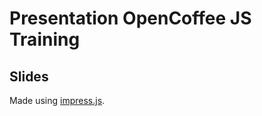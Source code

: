 # Presentation OpenCoffee JS Training

## Slides

Made using [impress.js](http://bartaz.github.com/impress.js/).

